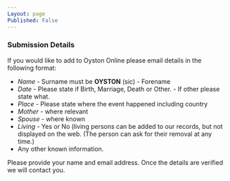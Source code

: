 ```yaml
---
Layout: page
Published: False
---
```



### Submission Details


If you would like to add to Oyston Online please email details in the following format:

- *Name* - Surname must be **OYSTON** (sic)
         - Forename
- *Date* - Please state if Birth, Marriage, Death or Other.
         - If other please state what.
- *Place* - Please state where the event happened including country
- *Mother* - where relevant
- *Spouse* - where known 
- *Living* - Yes or No (living persons can be added to our records, but not displayed on the web. (The person can ask for their removal at any time.)
- Any other known information.

Please provide your name and email address.  Once the details are verified we will contact you.
